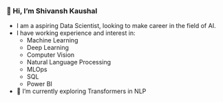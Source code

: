 ### 👋 Hi, I’m Shivansh Kaushal
- I am a aspiring Data Scientist, looking to make career in the field of AI.
- I have working experience and interest in:
  - Machine Learning
  - Deep Learning
  - Computer Vision
  - Natural Language Processing
  - MLOps
  - SQL
  - Power BI 
- 🌱 I’m currently exploring Transformers in NLP


<!---
shivanshka/shivanshka is a ✨ special ✨ repository because its `README.md` (this file) appears on your GitHub profile.
You can click the Preview link to take a look at your changes.
--->
